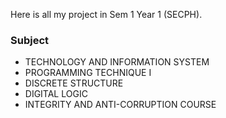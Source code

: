 Here is all my project in Sem 1 Year 1 (SECPH).
### Subject
* TECHNOLOGY AND INFORMATION SYSTEM
* PROGRAMMING TECHNIQUE I
* DISCRETE STRUCTURE
* DIGITAL LOGIC
* INTEGRITY AND ANTI-CORRUPTION COURSE
